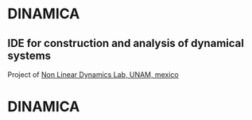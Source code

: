 # DINAMICA
## IDE for construction and analysis of dynamical systems
Project of [Non Linear Dynamics Lab, UNAM, mexico](http://www.dynamics.unam.edu/DinamicaNoLineal3/investigacion.htm)
# DINAMICA

